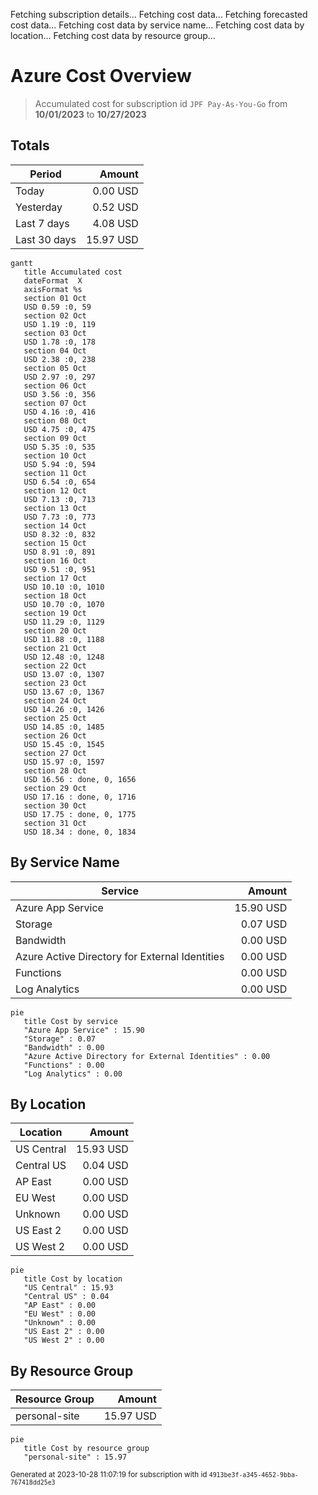 Fetching subscription details...
Fetching cost data...
Fetching forecasted cost data...
Fetching cost data by service name...
Fetching cost data by location...
Fetching cost data by resource group...
# Azure Cost Overview

> Accumulated cost for subscription id `JPF Pay-As-You-Go` from **10/01/2023** to **10/27/2023**

## Totals

|Period|Amount|
|---|---:|
|Today|0.00 USD|
|Yesterday|0.52 USD|
|Last 7 days|4.08 USD|
|Last 30 days|15.97 USD|

```mermaid
gantt
   title Accumulated cost
   dateFormat  X
   axisFormat %s
   section 01 Oct
   USD 0.59 :0, 59
   section 02 Oct
   USD 1.19 :0, 119
   section 03 Oct
   USD 1.78 :0, 178
   section 04 Oct
   USD 2.38 :0, 238
   section 05 Oct
   USD 2.97 :0, 297
   section 06 Oct
   USD 3.56 :0, 356
   section 07 Oct
   USD 4.16 :0, 416
   section 08 Oct
   USD 4.75 :0, 475
   section 09 Oct
   USD 5.35 :0, 535
   section 10 Oct
   USD 5.94 :0, 594
   section 11 Oct
   USD 6.54 :0, 654
   section 12 Oct
   USD 7.13 :0, 713
   section 13 Oct
   USD 7.73 :0, 773
   section 14 Oct
   USD 8.32 :0, 832
   section 15 Oct
   USD 8.91 :0, 891
   section 16 Oct
   USD 9.51 :0, 951
   section 17 Oct
   USD 10.10 :0, 1010
   section 18 Oct
   USD 10.70 :0, 1070
   section 19 Oct
   USD 11.29 :0, 1129
   section 20 Oct
   USD 11.88 :0, 1188
   section 21 Oct
   USD 12.48 :0, 1248
   section 22 Oct
   USD 13.07 :0, 1307
   section 23 Oct
   USD 13.67 :0, 1367
   section 24 Oct
   USD 14.26 :0, 1426
   section 25 Oct
   USD 14.85 :0, 1485
   section 26 Oct
   USD 15.45 :0, 1545
   section 27 Oct
   USD 15.97 :0, 1597
   section 28 Oct
   USD 16.56 : done, 0, 1656
   section 29 Oct
   USD 17.16 : done, 0, 1716
   section 30 Oct
   USD 17.75 : done, 0, 1775
   section 31 Oct
   USD 18.34 : done, 0, 1834
```

## By Service Name

|Service|Amount|
|---|---:|
|Azure App Service|15.90 USD|
|Storage|0.07 USD|
|Bandwidth|0.00 USD|
|Azure Active Directory for External Identities|0.00 USD|
|Functions|0.00 USD|
|Log Analytics|0.00 USD|

```mermaid
pie
   title Cost by service
   "Azure App Service" : 15.90
   "Storage" : 0.07
   "Bandwidth" : 0.00
   "Azure Active Directory for External Identities" : 0.00
   "Functions" : 0.00
   "Log Analytics" : 0.00
```

## By Location

|Location|Amount|
|---|---:|
|US Central|15.93 USD|
|Central US|0.04 USD|
|AP East|0.00 USD|
|EU West|0.00 USD|
|Unknown|0.00 USD|
|US East 2|0.00 USD|
|US West 2|0.00 USD|

```mermaid
pie
   title Cost by location
   "US Central" : 15.93
   "Central US" : 0.04
   "AP East" : 0.00
   "EU West" : 0.00
   "Unknown" : 0.00
   "US East 2" : 0.00
   "US West 2" : 0.00
```

## By Resource Group

|Resource Group|Amount|
|---|---:|
|personal-site|15.97 USD|

```mermaid
pie
   title Cost by resource group
   "personal-site" : 15.97
```

<sup>Generated at 2023-10-28 11:07:19 for subscription with id `4913be3f-a345-4652-9bba-767418dd25e3`</sup>
